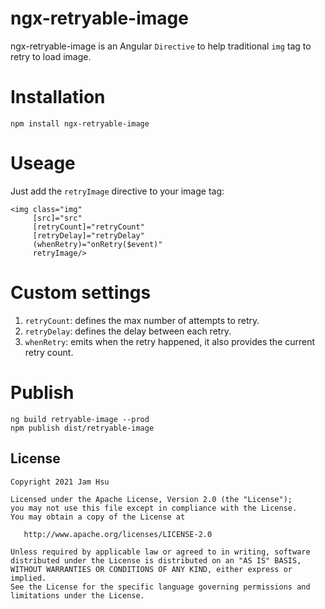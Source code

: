 # ngx-retryable-image

ngx-retryable-image is an Angular `Directive` to help traditional `img` tag to retry to load image.

# Installation

```angular2html
npm install ngx-retryable-image
```

# Useage

Just add the `retryImage` directive to your image tag:
```angular2html
<img class="img"
     [src]="src"
     [retryCount]="retryCount"
     [retryDelay]="retryDelay"
     (whenRetry)="onRetry($event)"
     retryImage/>
```

# Custom settings

1. `retryCount`: defines the max number of attempts to retry.
2. `retryDelay`: defines the delay between each retry.
3. `whenRetry`: emits when the retry happened, it also provides the current retry count.

# Publish

```angular2html
ng build retryable-image --prod
npm publish dist/retryable-image
```

License
-----
    Copyright 2021 Jam Hsu

    Licensed under the Apache License, Version 2.0 (the "License");
    you may not use this file except in compliance with the License.
    You may obtain a copy of the License at

       http://www.apache.org/licenses/LICENSE-2.0

    Unless required by applicable law or agreed to in writing, software
    distributed under the License is distributed on an "AS IS" BASIS,
    WITHOUT WARRANTIES OR CONDITIONS OF ANY KIND, either express or implied.
    See the License for the specific language governing permissions and
    limitations under the License.
